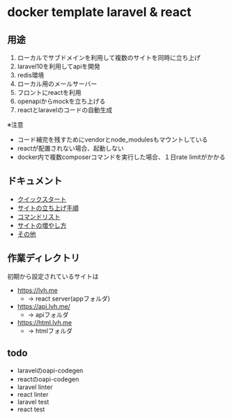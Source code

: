 # docker template laravel & react
## 用途
1. ローカルでサブドメインを利用して複数のサイトを同時に立ち上げ
2. laravel10を利用してapiを開発
3. redis環境
4. ローカル用のメールサーバー
5. フロントにreactを利用
6. openapiからmockを立ち上げる
7. reactとlaravelのコードの自動生成

※注意  
- コード補完を残すためにvendorとnode_modulesもマウントしている
- reactが配置されない場合、起動しない
- docker内で複数composerコマンドを実行した場合、１日rate limitがかかる

## ドキュメント
- [クイックスタート](./infra/docs/markdown/quickstart.md)
- [サイトの立ち上げ手順](./infra/docs/markdown/quickstart.md)
- [コマンドリスト](./infra/docs/markdown/command-list.md)
- [サイトの増やし方](./infra/docs/markdown/add-site.md)
- [その他](./infra/docs/markdown/other.md)

## 作業ディレクトリ
初期から設定されているサイトは
- https://lvh.me 
  - → react server(appフォルダ)
- https://api.lvh.me/
  - → apiフォルダ
- https://html.lvh.me
  - → htmlフォルダ


## todo
- laravelのoapi-codegen
- reactのoapi-codegen
- laravel linter
- react linter
- laravel test
- react test
